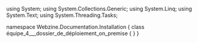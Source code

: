 ﻿using System;
using System.Collections.Generic;
using System.Linq;
using System.Text;
using System.Threading.Tasks;

namespace Webzine.Documentation.Installation
{
    class équipe_4___dossier_de_déploiement_on_premise
    {
    }
}

